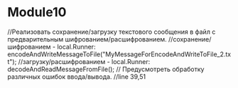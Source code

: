 # Module10
//Реализовать сохранение/загрузку текстового сообщения в файл с предварительным шифрованием/расшифрованием.
    //сохранение/шифрованием - local.Runner: encodeAndWriteMessageToFile("MyMessageForEncodeAndWriteToFile_2.txt");
    //загрузку/расшифрованием - local.Runner: decodeAndReadMessageFromFile();
// Предусмотреть обработку различных ошибок ввода/вывода.
    //line 39,51
